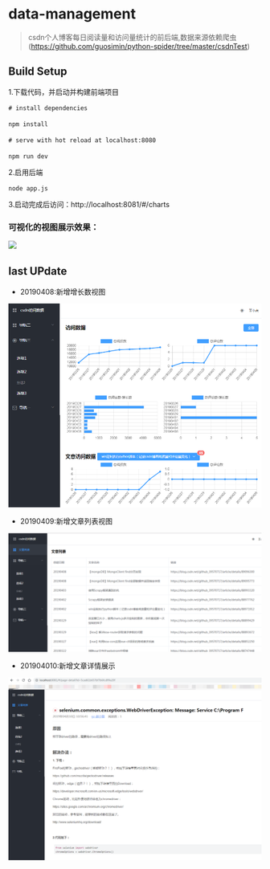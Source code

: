 # data-management

> csdn个人博客每日阅读量和访问量统计的前后端,数据来源依赖爬虫(https://github.com/guosimin/python-spider/tree/master/csdnTest)

## Build Setup

1.下载代码，并启动并构建前端项目     
```
# install dependencies

npm install

# serve with hot reload at localhost:8080

npm run dev
```
2.启用后端   

```
node app.js
```
3.启动完成后访问：http://localhost:8081/#/charts   

### 可视化的视图展示效果：   
![](https://img-blog.csdnimg.cn/20190402144205489.png?x-oss-process=image/watermark,type_ZmFuZ3poZW5naGVpdGk,shadow_10,text_aHR0cHM6Ly9ibG9nLmNzZG4ubmV0L2dpdGh1Yl8zOTU3MDcxNw==,size_16,color_FFFFFF,t_70)


## last UPdate

* 20190408:新增增长数视图     
    
![](./src/assets/img/readmeImg/20190408.png)

* 20190409:新增文章列表视图
    
![](./src/assets/img/readmeImg/20190409.png)


* 201904010:新增文章详情展示    
    
![](./src/assets/img/readmeImg/20190410.png)
